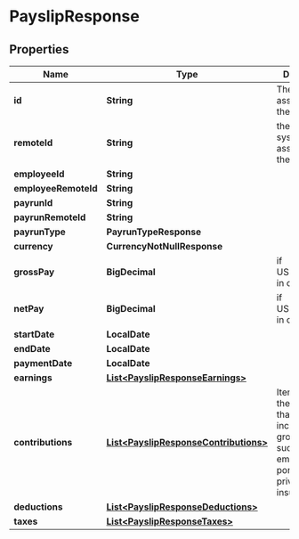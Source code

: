 

# PayslipResponse


## Properties

Name | Type | Description | Notes
------------ | ------------- | ------------- | -------------
**id** | **String** | The Affix-assigned id of the payslip | 
**remoteId** | **String** | the remote system-assigned id of the payrun | 
**employeeId** | **String** |  | 
**employeeRemoteId** | **String** |  | 
**payrunId** | **String** |  | 
**payrunRemoteId** | **String** |  | 
**payrunType** | **PayrunTypeResponse** |  | 
**currency** | **CurrencyNotNullResponse** |  | 
**grossPay** | **BigDecimal** | if USD/EUR/GBP, in cent | 
**netPay** | **BigDecimal** | if USD/EUR/GBP, in cent | 
**startDate** | **LocalDate** |  | 
**endDate** | **LocalDate** |  | 
**paymentDate** | **LocalDate** |  | 
**earnings** | [**List&lt;PayslipResponseEarnings&gt;**](PayslipResponseEarnings.md) |  | 
**contributions** | [**List&lt;PayslipResponseContributions&gt;**](PayslipResponseContributions.md) | Items paid by the employer that are not included in gross pay, such as employer-paid portion of private health insurance  | 
**deductions** | [**List&lt;PayslipResponseDeductions&gt;**](PayslipResponseDeductions.md) |  | 
**taxes** | [**List&lt;PayslipResponseTaxes&gt;**](PayslipResponseTaxes.md) |  | 



